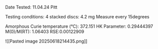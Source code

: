 Date Tested: 11.04.24 Pitt

Testing conditions:
4 stacked discs: 4.2 mg
Measure every 15degrees

Amorphous Curie temperature (°C): 372.151
HK Parameter: 0.29444397
M(0)/M(RT): 1.06403
RSE:0.00122909
<!-- PUBLISH STOP -->
![[Pasted image 20250618214435.png]]